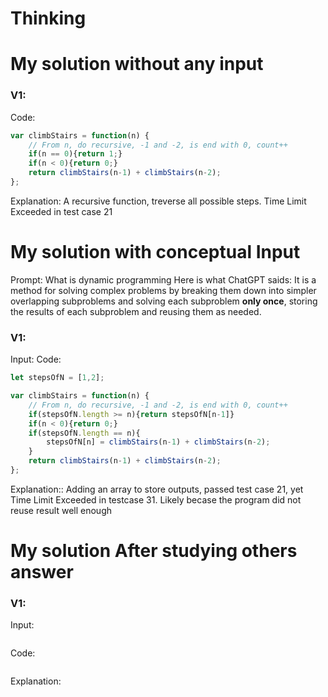 


# Thinking



# My solution without any input

### V1:
Code:
```js
var climbStairs = function(n) {
    // From n, do recursive, -1 and -2, is end with 0, count++
    if(n == 0){return 1;}
    if(n < 0){return 0;}
    return climbStairs(n-1) + climbStairs(n-2);
};
```
Explanation:
A recursive function, treverse all possible steps.
Time Limit Exceeded in test case 21

# My solution with conceptual Input


Prompt: What is dynamic programming
Here is what ChatGPT saids:
It is a method for solving complex problems by breaking them down into simpler overlapping subproblems and solving each subproblem **only once**, storing the results of each subproblem and reusing them as needed. 

### V1: 
Input:
Code:
```js
let stepsOfN = [1,2];

var climbStairs = function(n) {
    // From n, do recursive, -1 and -2, is end with 0, count++
    if(stepsOfN.length >= n){return stepsOfN[n-1]}
    if(n < 0){return 0;}
    if(stepsOfN.length == n){
        stepsOfN[n] = climbStairs(n-1) + climbStairs(n-2);
    }
    return climbStairs(n-1) + climbStairs(n-2);
};  
```
Explanation::
Adding an array to store outputs, passed test case 21, yet Time Limit Exceeded in testcase 31. Likely becase the program did not reuse result well enough
# My solution After studying others answer

### V1: 
Input:
```js

```
Code:
```js

```
Explanation: